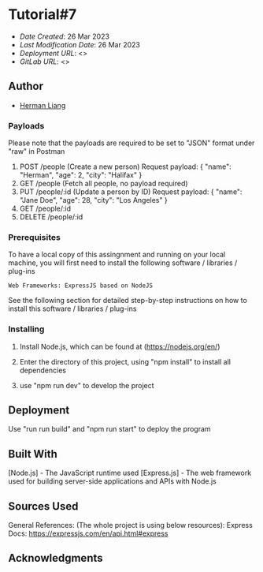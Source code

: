 # Tutorial#7

* *Date Created*: 26 Mar 2023
* *Last Modification Date*:  26 Mar 2023
* *Deployment URL*: <>
* *GitLab URL*: <>

## Author

* [Herman Liang](yq687754@dal.ca)

### Payloads

Please note that the payloads are required to be set to "JSON" format under "raw" in Postman

1. POST /people (Create a new person)
Request payload:
{
    "name": "Herman",
    "age": 2,
    "city": "Halifax"
}
2. GET /people (Fetch all people, no payload required)
3. PUT /people/:id (Update a person by ID)
Request payload:
{
    "name": "Jane Doe",
    "age": 28,
    "city": "Los Angeles"
}
4. GET /people/:id 
5. DELETE /people/:id 

### Prerequisites

To have a local copy of this assingnment and running on your local machine, you will first need to install the following software / libraries / plug-ins

```
Web Frameworks: ExpressJS based on NodeJS
```

See the following section for detailed step-by-step instructions on how to install this software / libraries / plug-ins

### Installing

1. Install Node.js, which can be found at (https://nodejs.org/en/)

2. Enter the directory of this project, using "npm install" to install all dependencies

3. use "npm run dev" to develop the project 

## Deployment

Use "run run build" and "npm run start" to deploy the program

## Built With

[Node.js] - The JavaScript runtime used
[Express.js] - The web framework used for building server-side applications and APIs with Node.js

## Sources Used

General References: (The whole project is using below resources):
Express Docs: https://expressjs.com/en/api.html#express

## Acknowledgments

